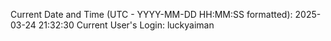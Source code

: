 Current Date and Time (UTC - YYYY-MM-DD HH:MM:SS formatted): 2025-03-24 21:32:30
Current User's Login: luckyaiman
